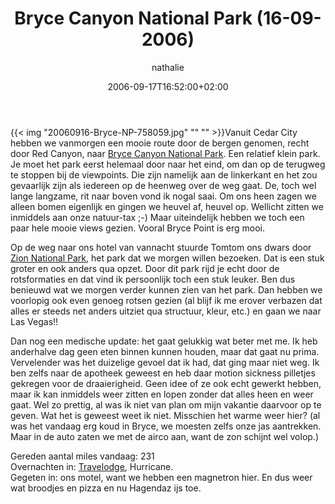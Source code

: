 ﻿---
title: Bryce Canyon National Park (16-09-2006)
author: nathalie
type: post
date: 2006-09-17T16:52:00+02:00
url: /weblog/2006/09/17/bryce-canyon-national-park-16-09-2006/
commentFolder: 2006-09-17-bryce-canyon-national-park-16-09-2006
categories:
- Vakantie
tags:
- Amerika
- westkust
resources:
- src: 20060916-Bryce-NP-758059.jpg

---
{{< img "20060916-Bryce-NP-758059.jpg" ""  "" >}}Vanuit Cedar City hebben we vanmorgen een mooie route door de bergen genomen, recht door Red Canyon, naar [Bryce Canyon National Park](http://www.nps.gov/brca). Een relatief klein park. Je moet het park eerst helemaal door naar het eind, om dan op de terugweg te stoppen bij de viewpoints. Die zijn namelijk aan de linkerkant en het zou gevaarlijk zijn als iedereen op de heenweg over de weg gaat. De, toch wel lange langzame, rit naar boven vond ik nogal saai. Om ons heen zagen we alleen bomen eigenlijk en gingen we heuvel af, heuvel op. Wellicht zitten we inmiddels aan onze natuur-tax ;-) Maar uiteindelijk hebben we toch een paar hele mooie views gezien. Vooral Bryce Point is erg mooi.  

Op de weg naar ons hotel van vannacht stuurde Tomtom ons dwars door [Zion National Park](http://www.nps.gov/zion), het park dat we morgen willen bezoeken.  Dat is een stuk groter en ook anders qua opzet. Door dit park rijd je echt door de rotsformaties en dat vind ik persoonlijk toch een stuk leuker. Ben dus benieuwd wat we morgen verder kunnen zien van het park. Dan hebben we voorlopig ook even genoeg rotsen gezien (al blijf ik me erover verbazen dat alles er steeds net anders uitziet qua structuur, kleur, etc.) en gaan we naar Las Vegas!!   

Dan nog een medische update: het gaat gelukkig wat beter met me. Ik heb anderhalve dag geen eten binnen kunnen houden, maar dat gaat nu prima. Vervelender was het duizelige gevoel dat ik had, dat ging maar niet weg. Ik ben zelfs naar de apotheek geweest en heb daar motion sickness pilletjes gekregen voor de draaierigheid. Geen idee of ze ook echt gewerkt hebben, maar ik kan inmiddels weer zitten en lopen zonder dat alles heen en weer gaat. Wel zo prettig, al was ik niet van plan om mijn vakantie daarvoor op te geven. Wat het is geweest weet ik niet. Misschien het warme weer hier? (al was het vandaag erg koud in Bryce, we moesten zelfs onze jas aantrekken. Maar in de auto zaten we met de airco aan, want de zon schijnt wel volop.)  

Gereden aantal miles vandaag: 231  
Overnachten in: [Travelodge](http://www.travelodge.com), Hurricane.   
Gegeten in: ons motel, want we hebben een magnetron hier. En dus weer wat broodjes en pizza en nu Hagendaz ijs toe.
